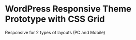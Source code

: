 # WordPress Responsive Theme Prototype with CSS Grid
Responsive for 2 types of layouts (PC and Mobile)
